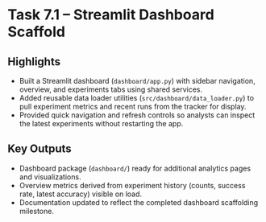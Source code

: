 # Task 7.1 – Streamlit Dashboard Scaffold

## Highlights

- Built a Streamlit dashboard (`dashboard/app.py`) with sidebar navigation, overview, and experiments tabs using shared services.
- Added reusable data loader utilities (`src/dashboard/data_loader.py`) to pull experiment metrics and recent runs from the tracker for display.
- Provided quick navigation and refresh controls so analysts can inspect the latest experiments without restarting the app.

## Key Outputs

- Dashboard package (`dashboard/`) ready for additional analytics pages and visualizations.
- Overview metrics derived from experiment history (counts, success rate, latest accuracy) visible on load.
- Documentation updated to reflect the completed dashboard scaffolding milestone.
